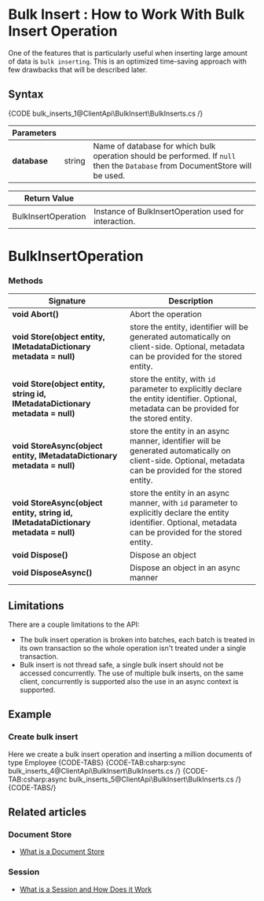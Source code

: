﻿# Bulk Insert : How to Work With Bulk Insert Operation

One of the features that is particularly useful when inserting large amount of data is `bulk inserting`. This is an optimized time-saving approach with few drawbacks that will be described later.

## Syntax

{CODE bulk_inserts_1@ClientApi\BulkInsert\BulkInserts.cs /}

| Parameters | | |
| ------------- | ------------- | ----- |
| **database** | string | Name of database for which bulk operation should be performed. If `null` then the `Database` from DocumentStore will be used. |

| Return Value | |
| ------------- | ----- |
| BulkInsertOperation| Instance of BulkInsertOperation used for interaction. |

# BulkInsertOperation

### Methods

| Signature | Description |
| ----------| ----- |
| **void Abort()** | Abort the operation |
| **void Store(object entity, IMetadataDictionary metadata = null)** | store the entity, identifier will be generated automatically on client-side. Optional, metadata can be provided for the stored entity. |
| **void Store(object entity, string id, IMetadataDictionary metadata = null)** | store the entity, with `id` parameter to explicitly declare the entity identifier. Optional, metadata can be provided for the stored entity.|
| **void StoreAsync(object entity, IMetadataDictionary metadata = null)** | store the entity in an async manner, identifier will be generated automatically on client-side. Optional, metadata can be provided for the stored entity. |
| **void StoreAsync(object entity, string id, IMetadataDictionary metadata = null)** | store the entity in an async manner, with `id` parameter to explicitly declare the entity identifier. Optional, metadata can be provided for the stored entity.|
| **void Dispose()** | Dispose an object |
| **void DisposeAsync()** | Dispose an object in an async manner |

## Limitations

There are a couple limitations to the API:

* The bulk insert operation is broken into batches, each batch is treated in its own transaction so the whole operation isn't treated under a single transaction.
* Bulk insert is not thread safe, a single bulk insert should not be accessed concurrently. The use of multiple bulk inserts, on the same client, concurrently is supported also the use in an async context is supported.

## Example

### Create bulk insert

Here we create a bulk insert operation and inserting a million documents of type Employee
{CODE-TABS}
{CODE-TAB:csharp:sync bulk_inserts_4@ClientApi\BulkInsert\BulkInserts.cs /}
{CODE-TAB:csharp:async bulk_inserts_5@ClientApi\BulkInsert\BulkInserts.cs /}
{CODE-TABS/}

## Related articles

### Document Store

- [What is a Document Store](../../client-api/what-is-a-document-store)

### Session

- [What is a Session and How Does it Work](../../client-api/session/what-is-a-session-and-how-does-it-work)
